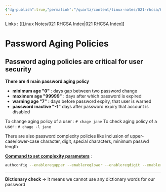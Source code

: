 ```yaml
---
{"dg-publish":true,"permalink":"/quartz/content/linux-notes/021-rhcsa/021-3-user-management/021-3-3-password-aging-policies/","noteIcon":"","created":"2023-10-14T22:10:59.587+05:30","updated":"2023-10-13T17:07:12.010+05:30"}
---
```


Links : [[Linux Notes/021 RHCSA Index\|021 RHCSA Index]]

# Password Aging Policies

## Password aging policies are critical for user security

**There are 4 main password aging policy**
- **minimum age "0"** : days gap between two password change
- **maximum age "99999"** : days after which password is expired
- **warning age "7"** : days before password expiry, that user is warned
- **password inactive "-1"** days after password expiry that account is disabled

To change aging policy of a user :
`# chage jane`
To check aging policy of a user :
`# chage -l jane`

There are also password complexity policies like inclusion of upper-case/lower-case character, digit, special characters, minimum passwd length 

<u>**Command to set complexity parameters**</u> :
```bash
authconfig --enablerequpper --enablereqlower --enablereqdigit --enablereqother --passminlen=8 --update
```
---
**Dictionary check** &rarr; It means we cannot use any dictionary words for our password